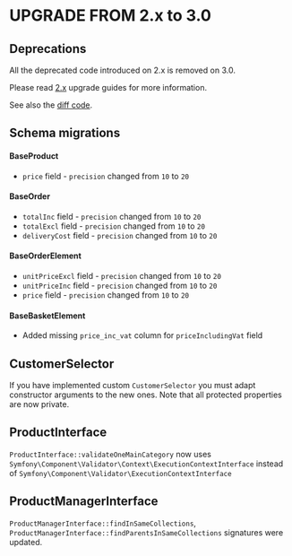 UPGRADE FROM 2.x to 3.0
=======================

## Deprecations

All the deprecated code introduced on 2.x is removed on 3.0.

Please read [2.x](https://github.com/sonata-project/ecommerce/tree/2.x) upgrade guides for more information.

See also the [diff code](https://github.com/sonata-project/ecommerce/compare/2.x...3.0.0).

## Schema migrations

#### BaseProduct
- `price` field - `precision` changed from `10` to `20`

#### BaseOrder
- `totalInc` field - `precision` changed from `10` to `20`
- `totalExcl` field - `precision` changed from `10` to `20`
- `deliveryCost` field - `precision` changed from `10` to `20`

#### BaseOrderElement
- `unitPriceExcl` field - `precision` changed from `10` to `20`
- `unitPriceInc` field - `precision` changed from `10` to `20`
- `price` field - `precision` changed from `10` to `20`

#### BaseBasketElement
- Added missing `price_inc_vat` column for `priceIncludingVat` field

## CustomerSelector
If you have implemented custom `CustomerSelector` you must adapt constructor arguments to the new ones. Note that all protected properties are now private.

## ProductInterface
`ProductInterface::validateOneMainCategory` now uses `Symfony\Component\Validator\Context\ExecutionContextInterface` instead of `Symfony\Component\Validator\ExecutionContextInterface`

## ProductManagerInterface
`ProductManagerInterface::findInSameCollections`, `ProductManagerInterface::findParentsInSameCollections` signatures were updated.
